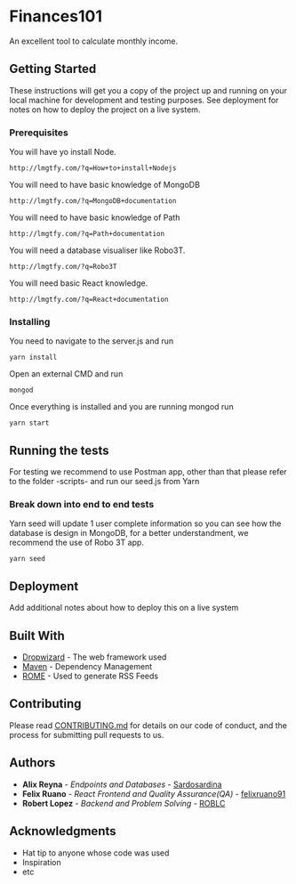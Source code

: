 # Finances101

An excellent tool to calculate monthly income.

## Getting Started

These instructions will get you a copy of the project up and running on your local machine for development and testing purposes. See deployment for notes on how to deploy the project on a live system.

### Prerequisites

You will have yo install Node.

```
http://lmgtfy.com/?q=How+to+install+Nodejs

```

You will need to have basic knowledge of MongoDB

```
http://lmgtfy.com/?q=MongoDB+documentation

```

You will need to have basic knowledge of Path

```
http://lmgtfy.com/?q=Path+documentation

```

You will need a database visualiser like Robo3T.

```
http://lmgtfy.com/?q=Robo3T

```

You will need basic React knowledge.

```
http://lmgtfy.com/?q=React+documentation

```

### Installing

You need to navigate to the server.js and run 

```
yarn install
```

Open an external CMD and run

```
mongod
```

Once everything is installed and you are running mongod run

```
yarn start
```

## Running the tests

For testing we recommend to use Postman app, other than that please refer to the folder -scripts- and run our seed.js from Yarn

### Break down into end to end tests

Yarn seed will update 1 user complete information so you can see how the database is design in MongoDB, for a better understandment, we recommend the use of Robo 3T app.

```
yarn seed
```






## Deployment

Add additional notes about how to deploy this on a live system

## Built With

* [Dropwizard](http://www.dropwizard.io/1.0.2/docs/) - The web framework used
* [Maven](https://maven.apache.org/) - Dependency Management
* [ROME](https://rometools.github.io/rome/) - Used to generate RSS Feeds

## Contributing

Please read [CONTRIBUTING.md](https://gist.github.com/PurpleBooth/b24679402957c63ec426) for details on our code of conduct, and the process for submitting pull requests to us.

## Authors

* **Alix Reyna** - *Endpoints and Databases* - [Sardosardina](https://github.com/Sardosardinas)
* **Felix Ruano** - *React Frontend and Quality Assurance(QA)* - [felixruano91](https://github.com/PurpleBooth)
* **Robert Lopez** - *Backend and Problem Solving* - [ROBLC](https://github.com/PurpleBooth)

## Acknowledgments

* Hat tip to anyone whose code was used
* Inspiration
* etc
